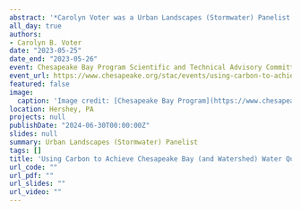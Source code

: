 ```yaml
---
abstract: '*Carolyn Voter was a Urban Landscapes (Stormwater) Panelist at this event* <br><br> The Scientific and Technical Advisory Committee (STAC) hosted a 2-day workshop to bring together leading experts to elevate the use of biochar in practice Bay-wide by evaluating and translating current research for integration into current Chesapeake Bay protocols. Concurrent with rapid global research and biochar-focused publications, US research grew with demonstration projects in the Chesapeake Bay region conducted by a multidisciplinary team of researchers, state and federal partners, and non-profits. These projects show significant environmental benefits including water quality improvement (reduction of nutrients/toxics), improved agricultural and urban soil health, and significant increases in soil infiltration capacity and hydrology. They have greatly advanced the empirical evidence supporting biochar protocols, standards, specifications, and crediting which are lacking in the Bay region. The purpose of this workshop was to accelerate the water quality efforts via the benefits biochar provides to more closely meet 2025 requirements and plan forward for water quality policies and carbon negative opportunities considered in the forthcoming 2025-2035 Climate TMDL.'
all_day: true
authors:
- Carolyn B. Voter
date: "2023-05-25"
date_end: "2023-05-26"
event: Chesapeake Bay Program Scientific and Technical Advisory Committee Workshop
event_url: https://www.chesapeake.org/stac/events/using-carbon-to-achieve-chesapeake-bay-and-watershed-water-quality-goals-and-climate-resiliency-the-science-gaps-implementation-activities-and-opportunities/
featured: false
image:
  caption: 'Image credit: [Chesapeake Bay Program](https://www.chesapeakebay.net/)'
location: Hershey, PA
projects: null
publishDate: "2024-06-30T00:00:00Z"
slides: null
summary: Urban Landscapes (Stormwater) Panelist
tags: []
title: 'Using Carbon to Achieve Chesapeake Bay (and Watershed) Water Quality Goals and Climate Resiliency: The Science, Gaps, Implementation Activities and Opportunities'
url_code: ""
url_pdf: ""
url_slides: ""
url_video: ""
---
```

